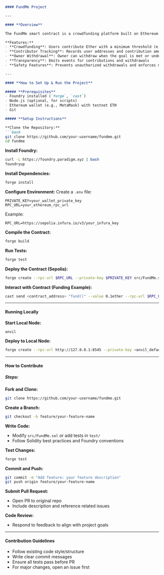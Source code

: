 ````markdown
#### FundMe Project

---

#### **Overview**

The FundMe smart contract is a crowdfunding platform built on Ethereum using Solidity. It allows users to contribute Ether toward a funding goal, tracks contributions, and lets the owner withdraw funds once the goal is met.

**Features:**
- **Crowdfunding**: Users contribute Ether with a minimum threshold (e.g., 0.01 ETH)
- **Contributor Tracking**: Records user addresses and contribution amounts
- **Owner Withdrawal**: Owner can withdraw when the goal is met or under specific conditions
- **Transparency**: Emits events for contributions and withdrawals
- **Safety Features**: Prevents unauthorized withdrawals and enforces minimum contribution

---

#### **How to Set Up & Run the Project**

##### **Prerequisites**
- Foundry installed (`forge`, `cast`)
- Node.js (optional, for scripts)
- Ethereum wallet (e.g., MetaMask) with testnet ETH
- Git

##### **Setup Instructions**

**Clone the Repository:**
```bash
git clone https://github.com/your-username/fundme.git
cd fundme
````

**Install Foundry:**

```bash
curl -L https://foundry.paradigm.xyz | bash
foundryup
```

**Install Dependencies:**

```bash
forge install
```

**Configure Environment:**
Create a `.env` file:

```
PRIVATE_KEY=your_wallet_private_key
RPC_URL=your_ethereum_rpc_url
```

Example:

```
RPC_URL=https://sepolia.infura.io/v3/your_infura_key
```

**Compile the Contract:**

```bash
forge build
```

**Run Tests:**

```bash
forge test
```

**Deploy the Contract (Sepolia):**

```bash
forge create --rpc-url $RPC_URL --private-key $PRIVATE_KEY src/FundMe.sol:FundMe
```

**Interact with Contract (Funding Example):**

```bash
cast send <contract_address> "fund()" --value 0.1ether --rpc-url $RPC_URL --private-key $PRIVATE_KEY
```

---

#### **Running Locally**

**Start Local Node:**

```bash
anvil
```

**Deploy to Local Node:**

```bash
forge create --rpc-url http://127.0.0.1:8545 --private-key <anvil_default_private_key> src/FundMe.sol:FundMe
```

---

#### **How to Contribute**

##### **Steps:**

**Fork and Clone:**

```bash
git clone https://github.com/your-username/fundme.git
```

**Create a Branch:**

```bash
git checkout -b feature/your-feature-name
```

**Write Code:**

* Modify `src/FundMe.sol` or add tests in `test/`
* Follow Solidity best practices and Foundry conventions

**Test Changes:**

```bash
forge test
```

**Commit and Push:**

```bash
git commit -m "Add feature: your feature description"
git push origin feature/your-feature-name
```

**Submit Pull Request:**

* Open PR to original repo
* Include description and reference related issues

**Code Review:**

* Respond to feedback to align with project goals

---

#### **Contribution Guidelines**

* Follow existing code style/structure
* Write clear commit messages
* Ensure all tests pass before PR
* For major changes, open an issue first

